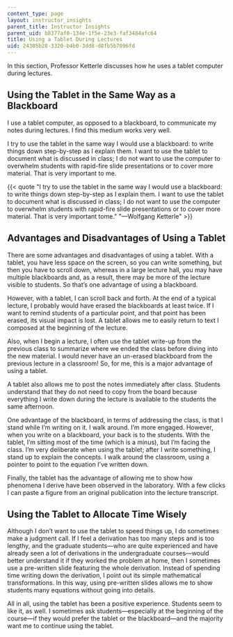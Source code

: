 ```yaml
---
content_type: page
layout: instructor_insights
parent_title: Instructor Insights
parent_uid: b8377af0-134e-1f5e-23e3-faf3484afc64
title: Using a Tablet During Lectures
uid: 24305b28-3320-b4b0-3dd8-d8fb5b7096fd
---
```


In this section, Professor Ketterle discusses how he uses a tablet computer during lectures. 

Using the Tablet in the Same Way as a Blackboard
------------------------------------------------

I use a tablet computer, as opposed to a blackboard, to communicate my notes during lectures. I find this medium works very well.

I try to use the tablet in the same way I would use a blackboard: to write things down step-by-step as I explain them. I want to use the tablet to document what is discussed in class; I do not want to use the computer to overwhelm students with rapid-fire slide presentations or to cover more material. That is very important to me.

{{< quote "I try to use the tablet in the same way I would use a blackboard: to write things down step-by-step as I explain them. I want to use the tablet to document what is discussed in class; I do not want to use the computer to overwhelm students with rapid-fire slide presentations or to cover more material. That is very important tome." "—Wolfgang Ketterle" >}}

Advantages and Disadvantages of Using a Tablet
----------------------------------------------

There are some advantages and disadvantages of using a tablet. With a tablet, you have less space on the screen, so you can write something, but then you have to scroll down, whereas in a large lecture hall, you may have multiple blackboards and, as a result, there may be more of the lecture visible to students. So that’s one advantage of using a blackboard.

However, with a tablet, I can scroll back and forth. At the end of a typical lecture, I probably would have erased the blackboards at least twice. If I want to remind students of a particular point, and that point has been erased, its visual impact is lost. A tablet allows me to easily return to text I composed at the beginning of the lecture.

Also, when I begin a lecture, I often use the tablet write-up from the previous class to summarize where we ended the class before diving into the new material. I would never have an un-erased blackboard from the previous lecture in a classroom! So, for me, this is a major advantage of using a tablet.

A tablet also allows me to post the notes immediately after class. Students understand that they do not need to copy from the board because everything I write down during the lecture is available to the students the same afternoon.

One advantage of the blackboard, in terms of addressing the class, is that I stand while I’m writing on it. I walk around. I’m more engaged. However, when you write on a blackboard, your back is to the students. With the tablet, I’m sitting most of the time (which is a minus), but I’m facing the class. I’m very deliberate when using the tablet; after I write something, I stand up to explain the concepts. I walk around the classroom, using a pointer to point to the equation I’ve written down.

Finally, the tablet has the advantage of allowing me to show how phenomena I derive have been observed in the laboratory. With a few clicks I can paste a figure from an original publication into the lecture transcript.

Using the Tablet to Allocate Time Wisely
----------------------------------------

Although I don’t want to use the tablet to speed things up, I do sometimes make a judgment call. If I feel a derivation has too many steps and is too lengthy, and the graduate students—who are quite experienced and have already seen a lot of derivations in the undergraduate courses—would better understand it if they worked the problem at home, then I sometimes use a pre-written slide featuring the whole derivation. Instead of spending time writing down the derivation, I point out its simple mathematical transformations. In this way, using pre-written slides allows me to show students many equations without going into details.

All in all, using the tablet has been a positive experience. Students seem to like it, as well. I sometimes ask students—especially at the beginning of the course—if they would prefer the tablet or the blackboard—and the majority want me to continue using the tablet.